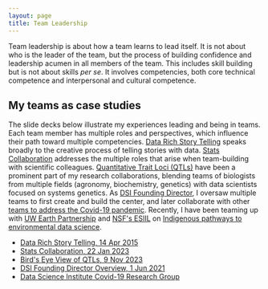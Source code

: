 ```yaml
---
layout: page
title: Team Leadership
---
```


Team leadership is about how a team learns to lead itself.
It is not about who is the leader of the team, but the process of building confidence and leadership acumen in all members of the team.
This includes skill building but is not about skills _per se_.
It involves competencies, both core technical competence and interpersonal and cultural competence.

## My teams as case studies 

The slide decks below illustrate my experiences leading and being in teams. Each team member has multiple roles and perspectives, which influence their path toward multiple competencies.
[Data Rich Story Telling](https://docs.google.com/presentation/d/1eLpGkyVni2AYGCz0RzsyJ2G0UIT38PV8QATtYCrQXuY)
speaks broadly to the creative process of telling stories with data.
[Stats Collaboration](https://docs.google.com/presentation/d/1Md6s17XdROAkViLT7ughd-Ps_yEXcqR25MCFORWpgck)
addresses the multiple roles that arise when team-building with scientific colleagues.
[Quantitative Trait Loci (QTLs)](https://docs.google.com/presentation/d/1UPueI38aK_yRJUWviHR-eNJRRFVR9f-EOWpLpUMQASU)
have been a prominent part of my research collaborations, blending teams of biologists from multiple fields (agronomy, biochemistry, genetics) with data scientists focused on systems genetics.
As 
[DSI Founding Director](https://docs.google.com/presentation/d/1sYxnN0Fwm1EM2GC7Vk97IsHs62vi3p6hrwwD_U6ts4Y),
I oversaw multiple teams to first create and build the center, and later collaborate with other [teams to address the Covid-19 pandemic](/pages/covid19#presentations).
Recently, I have been teaming up with [UW Earth Partnership](https://earthpartnership.wisc.edu/pre-college-opportunities-for-native-youth-in-wi/) and [NSF's ESIIL](https://esiil.org) on [Indigenous pathways to environmental data science](/pages/Indigenous/).

* [Data Rich Story Telling, 14 Apr 2015](https://docs.google.com/presentation/d/1eLpGkyVni2AYGCz0RzsyJ2G0UIT38PV8QATtYCrQXuY)
* [Stats Collaboration, 22 Jan 2023](https://docs.google.com/presentation/d/1Md6s17XdROAkViLT7ughd-Ps_yEXcqR25MCFORWpgck)
* [Bird's Eye View of QTLs, 9 Nov 2023](https://docs.google.com/presentation/d/1UPueI38aK_yRJUWviHR-eNJRRFVR9f-EOWpLpUMQASU)
* [DSI Founding Director Overview, 1 Jun 2021](https://docs.google.com/presentation/d/1sYxnN0Fwm1EM2GC7Vk97IsHs62vi3p6hrwwD_U6ts4Y)
* [Data Science Institute Covid-19 Research Group](/pages/covid19#presentations)

<!---
## Team skills/training/carpentry
--->